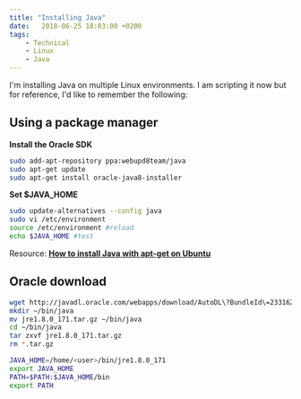 ```yaml
---
title: "Installing Java"
date:   2018-06-25 18:03:00 +0200
tags:
    - Technical
    - Linux
    - Java
---
```


I'm installing Java on multiple Linux environments. I am scripting it now but for reference, I'd like to remember the following:

## Using a package manager

**Install the Oracle SDK**

```sh
sudo add-apt-repository ppa:webupd8team/java
sudo apt-get update
sudo apt-get install oracle-java8-installer
```

**Set $JAVA_HOME**

```sh
sudo update-alternatives --config java
sudo vi /etc/environment
source /etc/environment #reload
echo $JAVA_HOME #test
```

Resource: **[How to install Java with apt-get on Ubuntu](https://digitalocean.com/community/tutorials/how-to-install-java-with-apt-get-on-ubuntu-16-04)**

## Oracle download

```sh
wget http://javadl.oracle.com/webapps/download/AutoDL\?BundleId\=233162_512cd62ec5174c3487ac17c61aaa89e8 -O jre1.8.0_171.tar.gz
mkdir ~/bin/java
mv jre1.8.0_171.tar.gz ~/bin/java
cd ~/bin/java
tar zxvf jre1.8.0_171.tar.gz
rm *.tar.gz

JAVA_HOME=/home/<user>/bin/jre1.8.0_171
export JAVA_HOME
PATH=$PATH:$JAVA_HOME/bin
export PATH
```